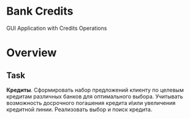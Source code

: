 # Bank Credits

GUI Application with Credits Operations

# Overview

## Task

**Кредиты**.
Сформировать набор предложений клиенту по целевым кредитам различных банков для оптимального выбора.
Учитывать возможность досрочного погашения кредита и\или увеличения кредитной линии.
Реализовать выбор и поиск кредита.

